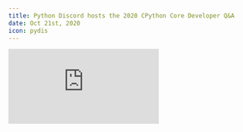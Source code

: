 ```yaml
---
title: Python Discord hosts the 2020 CPython Core Developer Q&A
date: Oct 21st, 2020
icon: pydis
---
```


<div class="force-aspect-container">
<iframe allow="accelerometer; autoplay; clipboard-write; encrypted-media; gyroscope; picture-in-picture" allowfullscreen="" class="force-aspect-content" frameborder="0" src="https://www.youtube.com/embed/gXMdfBTcOfQ"></iframe>
</div>

